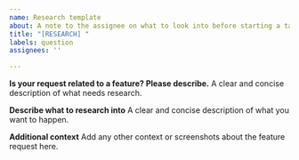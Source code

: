 ```yaml
---
name: Research template
about: A note to the assignee on what to look into before starting a task. Intended for large projects, and estimating their effort.
title: "[RESEARCH] "
labels: question
assignees: ''

---
```


**Is your request related to a feature? Please describe.**
A clear and concise description of what needs research.

**Describe what to research into**
A clear and concise description of what you want to happen.

**Additional context**
Add any other context or screenshots about the feature request here.
